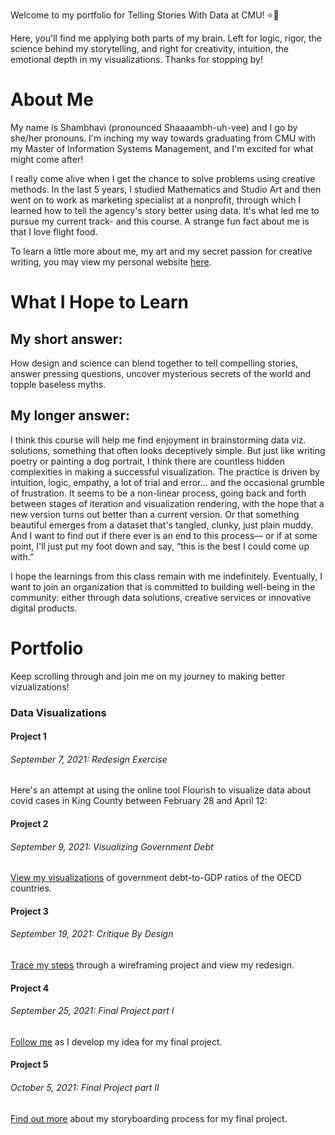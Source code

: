 Welcome to my portfolio for Telling Stories With Data at CMU! ⭐🌳

Here, you'll find me applying both parts of my brain. Left for logic, rigor, the science behind my storytelling, and right for creativity, intuition, the emotional depth in my visualizations. Thanks for stopping by!

# About Me 
My name is Shambhavi (pronounced Shaaaambh-uh-vee) and I go by she/her pronouns. I'm inching my way towards graduating from CMU with my Master of Information Systems Management, and I'm excited for what might come after! 

I really come alive when I get the chance to solve problems using creative methods. In the last 5 years, I studied Mathematics and Studio Art and then went on to work as marketing specialist at a nonprofit, through which I learned how to tell the agency's story better using data. It's what led me to pursue my current track- and this course. A strange fun fact about me is that I love flight food. 

To learn a little more about me, my art and my secret passion for creative writing, you may view my personal website [here](https://www.shampoodleshams.com/).

# What I Hope to Learn
## My short answer:
How design and science can blend together to tell compelling stories, answer pressing questions, uncover mysterious secrets of the world and topple baseless myths. 

## My longer answer:
I think this course will help me find enjoyment in brainstorming data viz. solutions, something that often looks deceptively simple. But just like writing poetry or painting a dog portrait, I think there are countless hidden complexities in making a successful visualization. The practice is driven by intuition, logic, empathy, a lot of trial and error... and the occasional grumble of frustration. It seems to be a non-linear process, going back and forth between stages of iteration and visualization rendering, with the hope that a new version turns out better than a current version. Or that something beautiful emerges from a dataset that's tangled, clunky, just plain muddy. And I want to find out if there ever is an end to this process— or if at some point, I'll just put my foot down and say, “this is the best I could come up with.”

I hope the learnings from this class remain with me indefinitely. Eventually, I want to join an organization that is committed to building well-being in the community: either through data solutions, creative services or innovative digital products. 

# Portfolio
Keep scrolling through and join me on my journey to making better vizualizations!

### Data Visualizations

#### Project 1
###### September 7, 2021: Redesign Exercise
Here's an attempt at using the online tool Flourish to visualize data about covid cases in King County between February 28 and April 12:
<div class="flourish-embed flourish-chart" data-src="visualisation/7205616"><script src="https://public.flourish.studio/resources/embed.js"></script></div>

#### Project 2
###### September 9, 2021: Visualizing Government Debt
[View my visualizations](/dataviz2.md) of government debt-to-GDP ratios of the OECD countries. 

#### Project 3
###### September 19, 2021: Critique By Design
[Trace my steps](/dataviz3&4.md) through a wireframing project and view my redesign.

#### Project 4
###### September 25, 2021: Final Project part I
[Follow me](/final_project_Shambhavi.md) as I develop my idea for my final project.

#### Project 5
###### October 5, 2021: Final Project part II
[Find out more](/finalprojectparttwo.md) about my storyboarding process for my final project.
